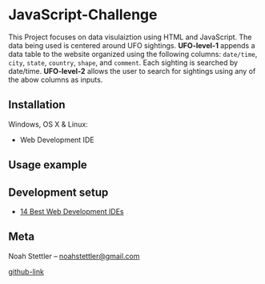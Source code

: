 # JavaScript-Challenge
This Project focuses on data visulaiztion using HTML and JavaScript. The data being used is centered around UFO sightings. **UFO-level-1** appends a data table to the website organized using the following columns: `date/time`, `city`, `state`, `country`, `shape`, and `comment`. Each sighting is searched by date/time. **UFO-level-2** allows the user to search for sightings using any of the abow columns as inputs.

## Installation

Windows, OS X & Linux:

* Web Development IDE

## Usage example



## Development setup

* [14 Best Web Development IDEs](https://tms-outsource.com/blog/posts/web-development-ide/)


## Meta

Noah Stettler – noahstettler@gmail.com

[github-link](https://github.com/noahstettler)
